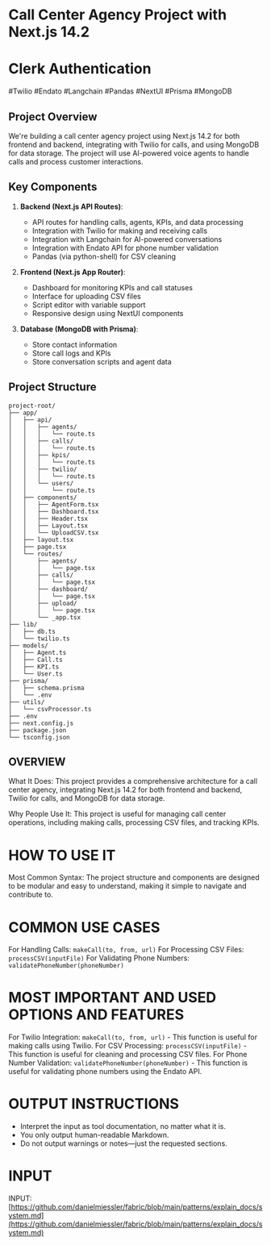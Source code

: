 # Call Center Agency Project with Next.js 14.2
# Clerk Authentication

#Twilio
#Endato
#Langchain
#Pandas
#NextUI
#Prisma
#MongoDB

## Project Overview

We're building a call center agency project using Next.js 14.2 for both frontend and backend, integrating with Twilio for calls, and using MongoDB for data storage. The project will use AI-powered voice agents to handle calls and process customer interactions.

## Key Components

1. **Backend (Next.js API Routes)**:
   - API routes for handling calls, agents, KPIs, and data processing
   - Integration with Twilio for making and receiving calls
   - Integration with Langchain for AI-powered conversations
   - Integration with Endato API for phone number validation
   - Pandas (via python-shell) for CSV cleaning

2. **Frontend (Next.js App Router)**:
   - Dashboard for monitoring KPIs and call statuses
   - Interface for uploading CSV files
   - Script editor with variable support
   - Responsive design using NextUI components

3. **Database (MongoDB with Prisma)**:
   - Store contact information
   - Store call logs and KPIs
   - Store conversation scripts and agent data

## Project Structure

```
project-root/
├── app/
│   ├── api/
│   │   ├── agents/
│   │   │   └── route.ts
│   │   ├── calls/
│   │   │   └── route.ts
│   │   ├── kpis/
│   │   │   └── route.ts
│   │   ├── twilio/
│   │   │   └── route.ts
│   │   └── users/
│   │       └── route.ts
│   ├── components/
│   │   ├── AgentForm.tsx
│   │   ├── Dashboard.tsx
│   │   ├── Header.tsx
│   │   ├── Layout.tsx
│   │   └── UploadCSV.tsx
│   ├── layout.tsx
│   ├── page.tsx
│   └── routes/
│       ├── agents/
│       │   └── page.tsx
│       ├── calls/
│       │   └── page.tsx
│       ├── dashboard/
│       │   └── page.tsx
│       ├── upload/
│       │   └── page.tsx
│       └── _app.tsx
├── lib/
│   ├── db.ts
│   └── twilio.ts
├── models/
│   ├── Agent.ts
│   ├── Call.ts
│   ├── KPI.ts
│   └── User.ts
├── prisma/
│   ├── schema.prisma
│   └── .env
├── utils/
│   └── csvProcessor.ts
├── .env
├── next.config.js
├── package.json
└── tsconfig.json
```

## OVERVIEW

What It Does: This project provides a comprehensive architecture for a call center agency, integrating Next.js 14.2 for both frontend and backend, Twilio for calls, and MongoDB for data storage.

Why People Use It: This project is useful for managing call center operations, including making calls, processing CSV files, and tracking KPIs.

# HOW TO USE IT

Most Common Syntax: The project structure and components are designed to be modular and easy to understand, making it simple to navigate and contribute to.

# COMMON USE CASES

For Handling Calls: `makeCall(to, from, url)`
For Processing CSV Files: `processCSV(inputFile)`
For Validating Phone Numbers: `validatePhoneNumber(phoneNumber)`

# MOST IMPORTANT AND USED OPTIONS AND FEATURES

For Twilio Integration: `makeCall(to, from, url)` - This function is useful for making calls using Twilio.
For CSV Processing: `processCSV(inputFile)` - This function is useful for cleaning and processing CSV files.
For Phone Number Validation: `validatePhoneNumber(phoneNumber)` - This function is useful for validating phone numbers using the Endato API.

# OUTPUT INSTRUCTIONS

* Interpret the input as tool documentation, no matter what it is.
* You only output human-readable Markdown.
* Do not output warnings or notes—just the requested sections.

# INPUT

INPUT: [https://github.com/danielmiessler/fabric/blob/main/patterns/explain_docs/system.md](https://github.com/danielmiessler/fabric/blob/main/patterns/explain_docs/system.md)